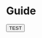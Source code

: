# Guide

<script setup>
import Button from '@zijia-ui/components/button'
</script>

<ComponentPreview>
<Button>TEST</Button>
</ComponentPreview>

